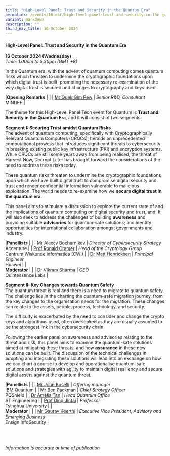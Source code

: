```yaml
---
title: "High–Level Panel: Trust and Security in the Quantum Era"
permalink: /events/16-oct/high-level-panel-trust-and-security-in-the-quantum-era/
variant: markdown
description: ""
third_nav_title: 16 October 2024
---
```

#### **High-Level Panel: Trust and Security in the Quantum Era**

**16 October 2024 (Wednesday)**  
*Time: 1.00pm to 3.30pm (GMT +8)*

In the Quantum era, with the advent of quantum computing comes quantum risks which threaten to undermine the cryptographic foundations upon which digital trust is built, prompting the necessary re-examination of the way digital trust is secured and changes to cryptography and keys used.

|**Opening Remarks**          |                                                              |
| [Mr Quek Gim Pew](/speakers/mr-quek-gim-pew/)  | *Senior R&amp;D, Consultant* <br>MINDEF      |

The theme for this High-Level Panel Tech event for Quantum is **Trust and Security in the Quantum Era**, and it will consist of two segments:

**Segment I: Securing Trust amidst Quantum Risks**
<br>The advent of quantum computing, specifically with Cryptographically Relevant Quantum Computers (CRQCs), heralds an unprecedented computational prowess that introduces significant threats to cybersecurity in breaking existing public key infrastructure (PKI) and encryption systems. While CRQCs are still some years away from being realised, the threat of Harvest Now, Decrypt Later has brought forward the considerations of the need to address these risks today.

These quantum risks threaten to undermine the cryptographic foundations upon which we have built digital trust to compromise digital security and trust and render confidential information vulnerable to malicious exploitation. The world needs to re-examine how we **secure digital trust in the quantum era**.

This panel aims to stimulate a discussion to explore the current state of and the implications of quantum computing on digital security and trust, and. It will also seek to address the challenges of building **awareness** and providing suitable **advisories** for quantum-safe solutions; and identify opportunities for international collaboration amongst governments and industry. 

|**Panellists**          |                                                              |
| [Mr Alexey Bocharnikov](/speakers/mr-alexey-bocharnikov/)  | *Director of Cybersecurity Strategy* <br>Accenture      |
| [Prof Ronald Cramer](/speakers/prof-ronald-cramer/)  | *Head of the Cryptology Group* <br>Centrum Wiskunde informatica (CWI)      |
| [Dr Matt Henricksen](/speakers/dr-matt-henricksen/)  | *Principal Engineer* <br>Huawei      |
|<br>**Moderator**          |                                                              |
| [Dr Vikram Sharma](/speakers/dr-vikram-sharma/)  | *CEO* <br>Quintessence Labs      |

**Segment II: Key Changes towards Quantum Safety** 
<br>The quantum threat is real and there is a need to migrate to quantum safety. The challenge lies in the charting the quantum-safe migration journey, from the key changes to the organisation needs for the migration. These changes can relate to the assets, people, process, technology, and security.

The difficulty is exacerbated by the need to consider and change the crypto keys and algorithms used, often overlooked as they are usually assumed to be the strongest link in the cybersecurity chain.

Following the earlier panel on awareness and advisories relating to the threat and risk, this panel aims to examine the quantum-safe solutions aimed at mitigating these threats, and how **assurance** in these new solutions can be built.  The discussion of the technical challenges in adopting and integrating these solutions will lead into an exchange on how we can chart a course to develop and operationalise quantum-safe solutions and strategies with agility to maintain digital resiliency and secure digital assets against the quantum threat.

|**Panellists**          |                                                              |
| [Mr John Buselli](/speakers/mr-john-buselli/)  | *Offering manager*<br>IBM Quantum      |
| [Mr Ben Packman](/speakers/mr-ben-packman/)  | *Chief Strategy Officer* <br>PQShield      |
| [Dr Amelia Tan](/speakers/dr-amelia-tan/)  | *Head Quantum Office* <br>ST Engineering      |
| [Prof Ding Jintai](/speakers/prof-ding-jintai/)  | *Professor*<br>Tsinghua University      |
|<br>**Moderator**          |                                                              |
| [Mr Gaurav Keerthi](/speakers/mr-gaurav-keerthi/)  | *Executive Vice President, Advisory and Emerging Business*<br>Ensign InfoSecurity      |

<br><br><br>
*Information is accurate at time of publication*